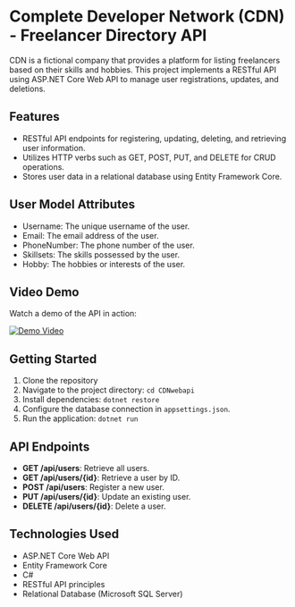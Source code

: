 # Complete Developer Network (CDN) - Freelancer Directory API

CDN is a fictional company that provides a platform for listing freelancers based on their skills and hobbies. This project implements a RESTful API using ASP.NET Core Web API to manage user registrations, updates, and deletions.

## Features

- RESTful API endpoints for registering, updating, deleting, and retrieving user information.
- Utilizes HTTP verbs such as GET, POST, PUT, and DELETE for CRUD operations.
- Stores user data in a relational database using Entity Framework Core.

## User Model Attributes

- Username: The unique username of the user.
- Email: The email address of the user.
- PhoneNumber: The phone number of the user.
- Skillsets: The skills possessed by the user.
- Hobby: The hobbies or interests of the user.

## Video Demo

Watch a demo of the API in action:

[![Demo Video](http://img.youtube.com/vi/YOUR_VIDEO_ID_HERE/0.jpg)](http://www.youtube.com/watch?v=YOUR_VIDEO_ID_HERE)


## Getting Started

1. Clone the repository
2. Navigate to the project directory: `cd CDNwebapi`
3. Install dependencies: `dotnet restore`
4. Configure the database connection in `appsettings.json`.
5. Run the application: `dotnet run`

## API Endpoints

- **GET /api/users**: Retrieve all users.
- **GET /api/users/{id}**: Retrieve a user by ID.
- **POST /api/users**: Register a new user.
- **PUT /api/users/{id}**: Update an existing user.
- **DELETE /api/users/{id}**: Delete a user.

## Technologies Used

- ASP.NET Core Web API
- Entity Framework Core
- C#
- RESTful API principles
- Relational Database (Microsoft SQL Server)


